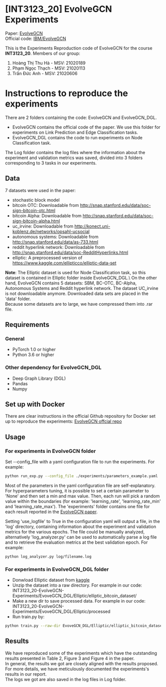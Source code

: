 # [INT3123_20] EvolveGCN Experiments
Paper: [EvolveGCN](https://arxiv.org/abs/1902.10191)\
Official code: [IBM/EvolveGCN](https://github.com/IBM/EvolveGCN)

This is the Experiments Reproduction code of EvolveGCN for the course **INT3123_20**. 
Members of our group:
1. Hoàng Thị Thu Hà - MSV: 21020189
2. Phạm Ngọc Thạch  - MSV: 21020113
3. Trần Đức Anh     - MSV: 21020606

# Instructions to reproduce the experiments

There are 2 folders containing the code: EvolveGCN and EvolveGCN_DGL.
- EvolveGCN contains the official code of the paper. We use this folder for experiments on Link Prediction and Edge Classification tasks. 
- EvolveGCN_DGL contains the code to run experiments on Node Classification task.

The Log folder contains the log files where the information about the experiment and validation metrics was saved, divided into 3 folders corresponding to 3 tasks in our experiments. 

## Data

7 datasets were used in the paper:

- stochastic block model
- bitcoin OTC: Downloadable from http://snap.stanford.edu/data/soc-sign-bitcoin-otc.html
- bitcoin Alpha: Downloadable from http://snap.stanford.edu/data/soc-sign-bitcoin-alpha.html
- uc_irvine: Downloadable from http://konect.uni-koblenz.de/networks/opsahl-ucsocial
- autonomous systems: Downloadable from http://snap.stanford.edu/data/as-733.html
- reddit hyperlink network: Downloadable from http://snap.stanford.edu/data/soc-RedditHyperlinks.html
- elliptic: A preprocessed version of https://www.kaggle.com/ellipticco/elliptic-data-set

**Note**: The Elliptic dataset is used for Node Classification task, so this dataset is contained in Elliptic folder inside EvolveGCN_DGL.\ 
On the other hand, EvolveGCN contains 5 datasets: SBM, BC-OTC, BC-Alpha, Autonomous Systems and Reddit hyperlink network. The dataset UC_irvine is not downloadable anymore. Downloaded data sets are placed in the 'data' folder.\
Because some datasets are to large, we have compressed them into .rar file.

## Requirements
### General
- PyTorch 1.0 or higher
- Python 3.6 or higher

### Other dependency for EvolveGCN_DGL
* Deep Graph Library (DGL)
* Pandas
* Numpy


## Set up with Docker
There are clear instructions in the official Github repository for Docker set up to reproduce the experiments: [EvolveGCN offcial repo](https://github.com/IBM/EvolveGCN)

## Usage

### For experiments in EvolveGCN folder

Set --config_file with a yaml configuration file to run the experiments. For example:

```sh
python run_exp.py --config_file ./experiments/parameters_example.yaml
```

Most of the parameters in the yaml configuration file are self-explanatory. For hyperparameters tuning, it is possible to set a certain parameter to 'None' and then set a min and max value. Then, each run will pick a random value within the boundaries (for example: 'learning_rate', 'learning_rate_min' and 'learning_rate_max').
The 'experiments' folder contains one file for each result reported in the [EvolveGCN paper](https://arxiv.org/abs/1902.10191).

Setting 'use_logfile' to True in the configuration yaml will output a file, in the 'log' directory, containing information about the experiment and validation metrics for the various epochs. The file could be manually analyzed, alternatively 'log_analyzer.py' can be used to automatically parse a log file and to retrieve the evaluation metrics at the best validation epoch. For example:
```sh
python log_analyzer.py log/filename.log
```

### For experiments in EvolveGCN_DGL folder

<!-- #### Dependency
* Deep Graph Library (DGL)
* Pandas
* Numpy -->

* Donwload Elliptic dataset from [kaggle](https://kaggle.com/ellipticco/elliptic-data-set)
* Unzip the dataset into a raw directory. For example in our code: INT3123_20-EvolveGCN-Experiments/EvoveGCN_DGL/Elliptic/elliptic_bitcoin_dataset/
* Make a new dir to save processed data. For example in our code: INT3123_20-EvolveGCN-Experiments/EvoveGCN_DGL/Elliptic/processed
* Run train.py by:

```bash
python train.py --raw-dir EvoveGCN_DGL/Elliptic/elliptic_bitcoin_dataset/ --processed-dir EvoveGCN_DGL/Elliptic/processed
```

## Results

We have reproduced some of the experiments which have the outstanding results presented in Table 2, Figure 3 and Figure 4 in the paper.\
In general, the results we got are closely aligned with the results proposed. For more details, we have meticulously documented the experiments's results in our report.\
The logs we got are also saved in the log files in Log folder.









 

